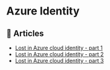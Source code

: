 # Azure Identity

## 📕 Articles

- [Lost in Azure cloud identity - part 1](https://daniel-krzyczkowski.github.io/Lost-In-Azure-Cloud-Identity-Series-Introduction/)
- [Lost in Azure cloud identity - part 2](https://daniel-krzyczkowski.github.io/Lost-In-Azure-Cloud-Identity-Serie-Part2/)
- [Lost in Azure cloud identity - part 3](https://daniel-krzyczkowski.github.io/Lost-In-Azure-Cloud-Identity-Serie-Part3/)